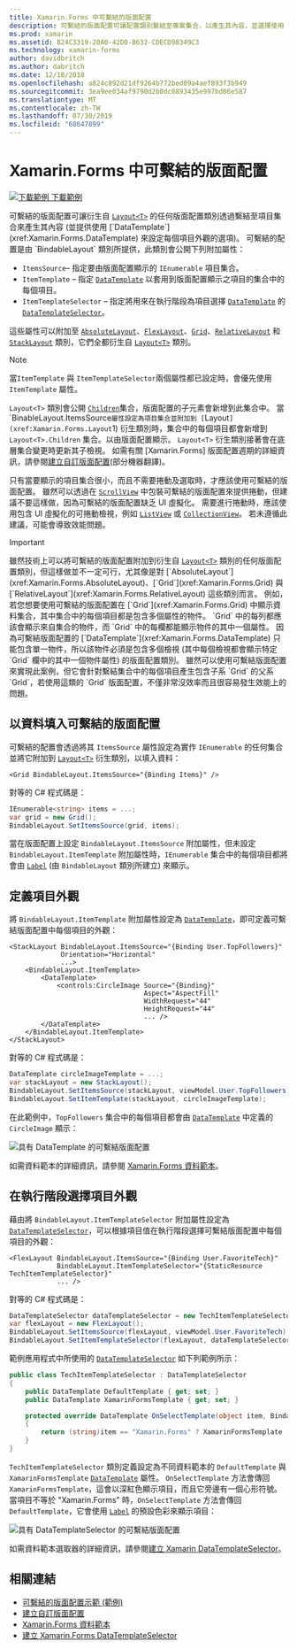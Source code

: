 ```yaml
---
title: Xamarin.Forms 中可繫結的版面配置
description: 可繫結的版面配置可讓配置類別繫結至專案集合，以產生其內容，並選擇使用 DataTemplate 來設定每個專案的外觀。
ms.prod: xamarin
ms.assetid: 824C3319-20A0-42D0-8632-CDECD98349C3
ms.technology: xamarin-forms
author: davidbritch
ms.author: dabritch
ms.date: 12/18/2018
ms.openlocfilehash: a824c892d21df9264b772bed09a4aef893f3b949
ms.sourcegitcommit: 3ea9ee034af9790d2b0dc0893435e997bd06e587
ms.translationtype: MT
ms.contentlocale: zh-TW
ms.lasthandoff: 07/30/2019
ms.locfileid: "68647899"
---
```

# <a name="bindable-layouts-in-xamarinforms"></a>Xamarin.Forms 中可繫結的版面配置

[![下載範例](~/media/shared/download.png) 下載範例](https://docs.microsoft.com/samples/xamarin/xamarin-forms-samples/userinterface-bindablelayouts)

可繫結的版面配置可讓衍生自 [`Layout<T>`](xref:Xamarin.Forms.Layout`1) 的任何版面配置類別透過繫結至項目集合來產生其內容 (並提供使用 [`DataTemplate`](xref:Xamarin.Forms.DataTemplate) 來設定每個項目外觀的選項)。 可繫結的配置是由 `BindableLayout` 類別所提供，此類別會公開下列附加屬性：

- `ItemsSource`– 指定要由版面配置顯示的 `IEnumerable` 項目集合。
- `ItemTemplate` – 指定 [`DataTemplate`](xref:Xamarin.Forms.DataTemplate) 以套用到版面配置顯示之項目的集合中的每個項目。
- `ItemTemplateSelector` – 指定將用來在執行階段為項目選擇 [`DataTemplate`](xref:Xamarin.Forms.DataTemplate) 的 [`DataTemplateSelector`](xref:Xamarin.Forms.DataTemplateSelector)。

這些屬性可以附加至 [`AbsoluteLayout`](xref:Xamarin.Forms.AbsoluteLayout)、[`FlexLayout`](xref:Xamarin.Forms.FlexLayout)、[`Grid`](xref:Xamarin.Forms.Grid)、[`RelativeLayout`](xref:Xamarin.Forms.RelativeLayout) 和 [`StackLayout`](xref:Xamarin.Forms.StackLayout) 類別，它們全都衍生自 [`Layout<T>`](xref:Xamarin.Forms.Layout`1) 類別。

> [!NOTE]
> 當`ItemTemplate` 與 `ItemTemplateSelector`兩個屬性都已設定時，會優先使用 `ItemTemplate` 屬性。

`Layout<T>` 類別會公開 [`Children`](xref:Xamarin.Forms.Layout`1.Children)集合，版面配置的子元素會新增到此集合中。 當 `BinableLayout.ItemsSource`屬性設定為項目集合並附加到 [`Layout<T>`](xref:Xamarin.Forms.Layout`1) 衍生類別時，集合中的每個項目都會新增到 `Layout<T>.Children` 集合。以由版面配置顯示。 `Layout<T>` 衍生類別接著會在底層集合變更時更新其子檢視。 如需有關 [Xamarin.Forms] 版面配置週期的詳細資訊，請參閱[建立自訂版面配置](~/xamarin-forms/user-interface/layouts/custom.md)(部分機器翻譯)。

只有當要顯示的項目集合很小，而且不需要捲動及選取時，才應該使用可繫結的版面配置。 雖然可以透過在 [`ScrollView`](xref:Xamarin.Forms.ScrollView) 中包裝可繫結的版面配置來提供捲動，但建議不要這樣做，因為可繫結的版面配置缺乏 UI 虛擬化。 需要進行捲動時，應該使用包含 UI 虛擬化的可捲動檢視，例如  [`ListView`](xref:Xamarin.Forms.ListView) 或 [`CollectionView`](xref:Xamarin.Forms.CollectionView)。 若未遵循此建議，可能會導致效能問題。

> [!IMPORTANT]
>雖然技術上可以將可繫結的版面配置附加到衍生自 [`Layout<T>`](xref:Xamarin.Forms.Layout`1) 類別的任何版面配置類別，但這樣做並不一定可行，尤其像是對 [`AbsoluteLayout`](xref:Xamarin.Forms.AbsoluteLayout)、[`Grid`](xref:Xamarin.Forms.Grid) 與 [`RelativeLayout`](xref:Xamarin.Forms.RelativeLayout) 這些類別而言。 例如，若您想要使用可繫結的版面配置在 [`Grid`](xref:Xamarin.Forms.Grid) 中顯示資料集合，其中集合中的每個項目都是包含多個屬性的物件。 `Grid` 中的每列都應該會顯示來自集合的物件，而 `Grid` 中的每欄都能顯示物件的其中一個屬性。 因為可繫結版面配置的 [`DataTemplate`](xref:Xamarin.Forms.DataTemplate) 只能包含單一物件，所以該物件必須是包含多個檢視 (其中每個檢視都會顯示特定 `Grid` 欄中的其中一個物件屬性) 的版面配置類別。 雖然可以使用可繫結版面配置來實現此案例，但它會針對繫結集合中的每個項目產生包含子系 `Grid` 的父系 `Grid`，若使用這類的 `Grid` 版面配置，不僅非常沒效率而且很容易發生效能上的問題。

## <a name="populating-a-bindable-layout-with-data"></a>以資料填入可繫結的版面配置

可繫結的配置會透過將其 `ItemsSource` 屬性設定為實作 `IEnumerable` 的任何集合並將它附加到 [`Layout<T>`](xref:Xamarin.Forms.Layout`1) 衍生類別，以填入資料：

```xaml
<Grid BindableLayout.ItemsSource="{Binding Items}" />
```

對等的 C# 程式碼是：

```csharp
IEnumerable<string> items = ...;
var grid = new Grid();
BindableLayout.SetItemsSource(grid, items);
```

當在版面配置上設定 `BindableLayout.ItemsSource` 附加屬性，但未設定 `BindableLayout.ItemTemplate` 附加屬性時，`IEnumerable` 集合中的每個項目都將會由 [`Label`](xref:Xamarin.Forms.Label) (由 `BindableLayout` 類別所建立) 來顯示。

## <a name="defining-item-appearance"></a>定義項目外觀

將 `BindableLayout.ItemTemplate` 附加屬性設定為 [`DataTemplate`](xref:Xamarin.Forms.DataTemplate)，即可定義可繫結版面配置中每個項目的外觀：

```xaml
<StackLayout BindableLayout.ItemsSource="{Binding User.TopFollowers}"
             Orientation="Horizontal"
             ...>
    <BindableLayout.ItemTemplate>
        <DataTemplate>
            <controls:CircleImage Source="{Binding}"
                                  Aspect="AspectFill"
                                  WidthRequest="44"
                                  HeightRequest="44"
                                  ... />
        </DataTemplate>
    </BindableLayout.ItemTemplate>
</StackLayout>
```

對等的 C# 程式碼是：

```csharp
DataTemplate circleImageTemplate = ...;
var stackLayout = new StackLayout();
BindableLayout.SetItemsSource(stackLayout, viewModel.User.TopFollowers);
BindableLayout.SetItemTemplate(stackLayout, circleImageTemplate);
```

在此範例中，`TopFollowers` 集合中的每個項目都會由 [`DataTemplate`](xref:Xamarin.Forms.DataTemplate) 中定義的 `CircleImage` 顯示：

![具有 DataTemplate 的可繫結版面配置](bindable-layouts-images/top-followers.png "具有資料範本的可繫結版面配置")

如需資料範本的詳細資訊，請參閱 [Xamarin.Forms 資料範本](~/xamarin-forms/app-fundamentals/templates/data-templates/index.md)。

## <a name="choosing-item-appearance-at-runtime"></a>在執行階段選擇項目外觀

藉由將 `BindableLayout.ItemTemplateSelector` 附加屬性設定為 [`DataTemplateSelector`](xref:Xamarin.Forms.DataTemplateSelector)，可以根據項目值在執行階段選擇可繫結版面配置中每個項目的外觀：

```xaml
<FlexLayout BindableLayout.ItemsSource="{Binding User.FavoriteTech}"
            BindableLayout.ItemTemplateSelector="{StaticResource TechItemTemplateSelector}"
            ... />
```

對等的 C# 程式碼是：

```csharp
DataTemplateSelector dataTemplateSelector = new TechItemTemplateSelector { ... };
var flexLayout = new FlexLayout();
BindableLayout.SetItemsSource(flexLayout, viewModel.User.FavoriteTech);
BindableLayout.SetItemTemplateSelector(flexLayout, dataTemplateSelector);
```

範例應用程式中所使用的 [`DataTemplateSelector`](xref:Xamarin.Forms.DataTemplateSelector) 如下列範例所示：

```csharp
public class TechItemTemplateSelector : DataTemplateSelector
{
    public DataTemplate DefaultTemplate { get; set; }
    public DataTemplate XamarinFormsTemplate { get; set; }

    protected override DataTemplate OnSelectTemplate(object item, BindableObject container)
    {
        return (string)item == "Xamarin.Forms" ? XamarinFormsTemplate : DefaultTemplate;
    }
}
```

`TechItemTemplateSelector` 類別定義設定為不同資料範本的 `DefaultTemplate` 與 `XamarinFormsTemplate` [`DataTemplate`](xref:Xamarin.Forms.DataTemplate) 屬性。 `OnSelectTemplate` 方法會傳回 `XamarinFormsTemplate`，這會以深紅色顯示項目，而且它旁邊有一個心形符號。 當項目不等於 "Xamarin.Forms" 時，`OnSelectTemplate` 方法會傳回 `DefaultTemplate`，它會使用 [`Label`](xref:Xamarin.Forms.Label) 的預設色彩來顯示項目：

![具有 DataTemplateSelector 的可繫結版面配置](bindable-layouts-images/favorite-tech.png "具有資料範本選取器的可繫結版面配置")

如需資料範本選取器的詳細資訊，請參閱[建立 Xamarin DataTemplateSelector](~/xamarin-forms/app-fundamentals/templates/data-templates/selector.md)。

## <a name="related-links"></a>相關連結

- [可繫結的版面配置示範 (範例)](https://docs.microsoft.com/samples/xamarin/xamarin-forms-samples/userinterface-bindablelayouts)
- [建立自訂版面配置](~/xamarin-forms/user-interface/layouts/custom.md)
- [Xamarin.Forms 資料範本](~/xamarin-forms/app-fundamentals/templates/data-templates/index.md)
- [建立 Xamarin.Forms DataTemplateSelector](~/xamarin-forms/app-fundamentals/templates/data-templates/selector.md)
